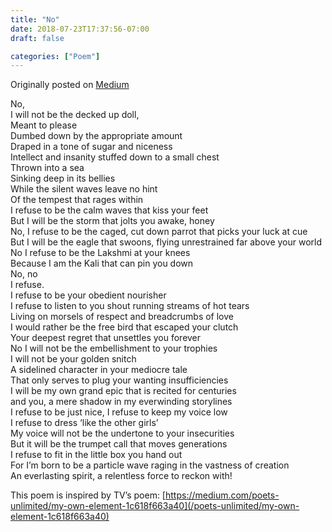 ```yaml
---
title: "No"
date: 2018-07-23T17:37:56-07:00
draft: false

categories: ["Poem"]
---
```


Originally posted on [Medium](https://medium.com/%E0%B4%95%E0%B5%81%E0%B4%B1%E0%B4%BF%E0%B4%AA%E0%B5%8D%E0%B4%AA%E0%B5%81%E0%B4%95%E0%B5%BE/no-7a45485f1b79?source=---------10-----------------------)

No,  
I will not be the decked up doll,  
Meant to please  
Dumbed down by the appropriate amount  
Draped in a tone of sugar and niceness  
Intellect and insanity stuffed down to a small chest  
Thrown into a sea  
Sinking deep in its bellies  
While the silent waves leave no hint  
Of the tempest that rages within  
I refuse to be the calm waves that kiss your feet  
But I will be the storm that jolts you awake, honey  
No, I refuse to be the caged, cut down parrot that picks your luck at cue  
But I will be the eagle that swoons, flying unrestrained far above your world  
No I refuse to be the Lakshmi at your knees  
Because I am the Kali that can pin you down  
No, no  
I refuse.  
I refuse to be your obedient nourisher  
I refuse to listen to you shout running streams of hot tears  
Living on morsels of respect and breadcrumbs of love  
I would rather be the free bird that escaped your clutch  
Your deepest regret that unsettles you forever  
No I will not be the embellishment to your trophies  
I will not be your golden snitch  
A sidelined character in your mediocre tale  
That only serves to plug your wanting insufficiencies  
I will be my own grand epic that is recited for centuries  
and you, a mere shadow in my everwinding storylines  
I refuse to be just nice, I refuse to keep my voice low  
I refuse to dress ‘like the other girls’  
My voice will not be the undertone to your insecurities  
But it will be the trumpet call that moves generations  
I refuse to fit in the little box you hand out  
For I’m born to be a particle wave raging in the vastness of creation  
An everlasting spirit, a relentless force to reckon with!

This poem is inspired by TV’s poem: [https://medium.com/poets-unlimited/my-own-element-1c618f663a40](/poets-unlimited/my-own-element-1c618f663a40)
